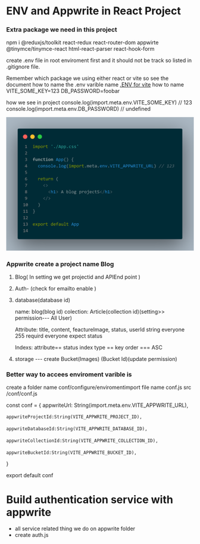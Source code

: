 
# ENV and Appwrite in React Project

### Extra package we need in this project
npm i @reduxjs/toolkit react-redux react-router-dom appwirte @tinymce/tinymce-react html-react-parser react-hook-form

create .env file in root enviroment first and it should not be track so listed in .gitignore file.

Remember which package we using either react or vite so see the document how to name the .env varible name
[.ENV for vite]("https://vitejs.dev/guide/env-and-mode.html#env-variables-and-modes")
     how to name 
    VITE_SOME_KEY=123
    DB_PASSWORD=foobar

how we see in project
console.log(import.meta.env.VITE_SOME_KEY) // 123
console.log(import.meta.env.DB_PASSWORD) // undefined

![output](appWrite\megaBlog\src\assets\code.png) 

### Appwrite  create a project name Blog

 1. Blog( In setting we get projectid and APIEnd point )

  2. Auth- (check for emailto enable )
  3. database(database id)
      
      name: blog(blog id)
      colection: Article(collection id)(setting>> permission--- All User)

      Attribute:
      title, content, feactureImage, status, userId
      string everyone
      255
      requird everyone expect status

      Indexs:
      attribute== status
      index type == key
      order === ASC
   
  4. storage --- create Bucket(Images) (Bucket Id)(update permission)



### Better way to accees enviroment varible is
create a folder name conf/configure/enviromentimport
file name conf.js
src /conf/conf.js


const conf = {
    appwriteUrl: String(import.meta.env.VITE_APPWRITE_URL),

    appwriteProjectId:String(VITE_APPWRITE_PROJECT_ID),

    appwriteDatabaseId:String(VITE_APPWRITE_DATABASE_ID),

    appwriteCollectionId:String(VITE_APPWRITE_COLLECTION_ID),

    appwriteBucketId:String(VITE_APPWRITE_BUCKET_ID),
}

export default conf


# Build authentication service with appwrite

 - all service related thing we do on appwrite folder
 - create auth.js








  